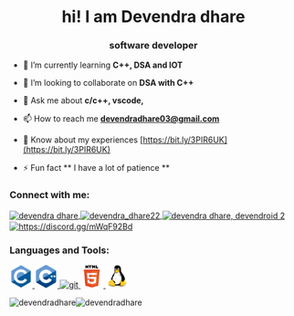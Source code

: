 <h1 align="center">hi! I am Devendra dhare</h1>
<h3 align="center">software developer</h3>

- 🌱 I’m currently learning **C++, DSA and IOT**

- 👯 I’m looking to collaborate on **DSA with C++**

- 💬 Ask me about **c/c++, vscode,**

- 📫 How to reach me **devendradhare03@gmail.com**

- 📄 Know about my experiences [https://bit.ly/3PIR6UK](https://bit.ly/3PIR6UK)

- ⚡ Fun fact **   I have a lot of patience **

<h3 align="left">Connect with me:</h3>
<p align="left">
<a href="https://linkedin.com/in/devendra dhare" target="blank">
  <img align="center" src="https://raw.githubusercontent.com/rahuldkjain/github-profile-readme-generator/master/src/images/icons/Social/linked-in-alt.svg" alt="devendra dhare" height="30" width="40" />
  </a>
<a href="https://instagram.com/devendra_dhare22" target="blank">
  <img align="center" src="https://raw.githubusercontent.com/rahuldkjain/github-profile-readme-generator/master/src/images/icons/Social/instagram.svg" alt="devendra_dhare22" height="30" width="40" />
  </a>
<a href="https://www.youtube.com/c/devendra dhare, devendroid 2" target="blank">
  <img align="center" src="https://raw.githubusercontent.com/rahuldkjain/github-profile-readme-generator/master/src/images/icons/Social/youtube.svg" alt="devendra dhare, devendroid 2" height="30" width="40" />
  </a>
<a href="https://discord.gg/https://discord.gg/mWqF92Bd" target="blank">
  <img align="center" src="https://raw.githubusercontent.com/rahuldkjain/github-profile-readme-generator/master/src/images/icons/Social/discord.svg" alt="https://discord.gg/mWqF92Bd" height="30" width="40" />
  </a>
</p>

<h3 align="left">Languages and Tools:</h3>
<p align="left"> 
  
  <a href="https://www.cprogramming.com/" target="_blank" rel="noreferrer"> 
    <img src="https://raw.githubusercontent.com/devicons/devicon/master/icons/c/c-original.svg" alt="c" width="40" height="40"/> 
  </a> 
  
  <a href="https://www.w3schools.com/cpp/" target="_blank" rel="noreferrer"> 
    <img src="https://raw.githubusercontent.com/devicons/devicon/master/icons/cplusplus/cplusplus-original.svg" alt="cplusplus" width="40" height="40"/> 
  </a> 
  
  <a href="https://git-scm.com/" target="_blank" rel="noreferrer"> 
    <img src="https://www.vectorlogo.zone/logos/git-scm/git-scm-icon.svg" alt="git" width="40" height="40"/> 
  </a> 
  
  <a href="https://www.w3.org/html/" target="_blank" rel="noreferrer"> 
    <img src="https://raw.githubusercontent.com/devicons/devicon/master/icons/html5/html5-original-wordmark.svg" alt="html5" width="40" height="40"/> 
  </a> 
  
  <a href="https://www.linux.org/" target="_blank" rel="noreferrer"> 
    <img src="https://raw.githubusercontent.com/devicons/devicon/master/icons/linux/linux-original.svg" alt="linux" width="40" height="40"/>   
  </a> 
</p>

<p>
  <img align="left" src="https://github-readme-stats.vercel.app/api/top-langs?username=devendradhare&show_icons=true&theme=tokyonight&locale=en&layout=compact" alt="devendradhare" />
</p>

<p>
  <img src="https://github-readme-stats.vercel.app/api?username=devendradhare&show_icons=true&theme=tokyonight&locale=en" alt="devendradhare" />
</p>
